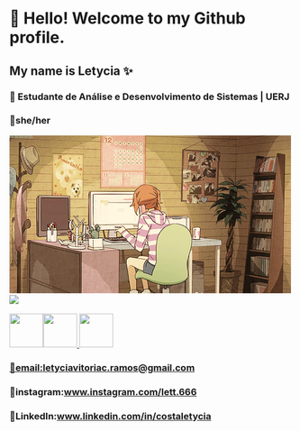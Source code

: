 # 🌱 Hello! Welcome to my Github profile.
## My name is Letycia ✨
### 🔭 Estudante de Análise e Desenvolvimento de Sistemas | UERJ
### 🌺she/her
<img src="/img/gifgithub.gif">
<div>
<a href="https://github.com/lety666">
<img loading="lazy" height="180em" src="https://github-readme-stats.vercel.app/api?username=lety666&show_icons=true&theme=dracula&include_all_commits=true&count_private=true"/>
 
</div>

 <img src="https://cdn.jsdelivr.net/gh/devicons/devicon@latest/icons/html5/html5-original.svg" width="60" height="60"/><img src="https://cdn.jsdelivr.net/gh/devicons/devicon@latest/icons/css3/css3-original.svg" width="60" height="60" /> <img src="https://cdn.jsdelivr.net/gh/devicons/devicon@latest/icons/javascript/javascript-original.svg"  width="60" height="60" />
          
          
          



### 💌email:letyciavitoriac.ramos@gmail.com
### 💌instagram:www.instagram.com/lett.666
### 💌LinkedIn:www.linkedin.com/in/costaletycia
<!--
**lety666/lety666** is a ✨ _special_ ✨ repository because its `README.md` (this file) appears on your GitHub profile.

Here are some ideas to get you started:

- 🔭 I’m currently working on ...
- 🌱 I’m currently learning ...
- 👯 I’m looking to collaborate on ...
- 🤔 I’m looking for help with ...
- 💬 Ask me about ...
- 📫 How to reach me: ...
- 😄 Pronouns: ...
- ⚡ Fun fact: ...
-->
